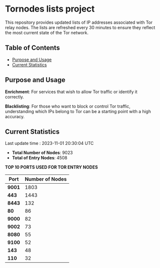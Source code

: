 # Tornodes lists project

This repository provides updated lists of IP addresses associated with Tor relay nodes. The lists are refreshed every 30 minutes to ensure they reflect the most current state of the Tor network.

## Table of Contents

- [Purpose and Usage](#purpose-and-usage)
- [Current Statistics](#current-statistics)


## Purpose and Usage

**Enrichment**: For services that wish to allow Tor traffic or identify it correctly.

**Blacklisting**: For those who want to block or control Tor traffic, understanding which IPs belong to Tor can be a starting point with a high accuracy.

## Current Statistics

Last update time : 2023-11-01 20:30:04 UTC

- **Total Number of Nodes**: 9023
- **Total of Entry Nodes**: 4508

**TOP 10 PORTS USED FOR TOR ENTRY NODES**

| **Port** | **Number of Nodes** |
|------|-----------------|
| **9001**   | 1803  |
| **443**   | 1443  |
| **8443**   | 132  |
| **80**   | 86  |
| **9000**   | 82  |
| **9002**   | 73  |
| **8080**   | 55  |
| **9100**   | 52  |
| **143**   | 48  |
| **110**   | 32  |

